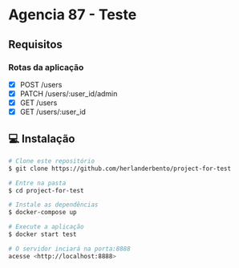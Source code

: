 # Agencia 87 - Teste

## Requisitos

### Rotas da aplicação

- [x] POST /users
- [x] PATCH /users/:user_id/admin
- [x] GET /users
- [x] GET /users/:user_id

## :computer: Instalação

```bash
# Clone este repositório
$ git clone https://github.com/herlanderbento/project-for-test

# Entre na pasta
$ cd project-for-test

# Instale as dependências
$ docker-compose up

# Execute a aplicação
$ docker start test

# O servidor inciará na porta:8888
acesse <http://localhost:8888>
```
